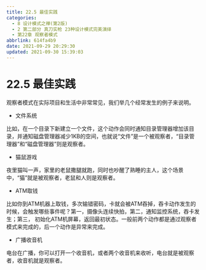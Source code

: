 ```yaml
---
title: 22.5 最佳实践
categories:
  - 8 设计模式之禅(第2版)
  - 2 第二部分 真刀实枪 23种设计模式完美演绎
  - 第22章 观察者模式
abbrlink: 614fa4b9
date: 2021-09-29 20:29:30
updated: 2021-09-30 15:39:03
---
```

# 22.5 最佳实践
观察者模式在实际项目和生活中非常常见，我们举几个经常发生的例子来说明。

- 文件系统

比如，在一个目录下新建立一个文件，这个动作会同时通知目录管理器增加该目录，并通知磁盘管理器减少1KB的空间，也就说“文件”是一个被观察者，“目录管理器”和“磁盘管理器”则是观察者。

- 猫鼠游戏

夜里猫叫一声，家里的老鼠撒腿就跑，同时也吵醒了熟睡的主人，这个场景中，“猫”就是被观察者，老鼠和人则是观察者。

- ATM取钱

比如你到ATM机器上取钱，多次输错密码，卡就会被ATM吞掉，吞卡动作发生的时候，会触发哪些事件呢？第一，摄像头连续快拍，第二，通知监控系统，吞卡发生；第三， 初始化ATM机屏幕，返回最初状态。一般前两个动作都是通过观察者模式来完成的，后一个动作是异常来完成。

- 广播收音机

电台在广播，你可以打开一个收音机，或者两个收音机来收听，电台就是被观察者，收音机就是观察者。


